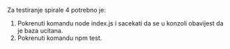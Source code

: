 Za testiranje spirale 4 potrebno je:
1) Pokrenuti komandu node index.js i sacekati da se u konzoli obavijest da je baza ucitana.
2) Pokrenuti komandu npm test.

